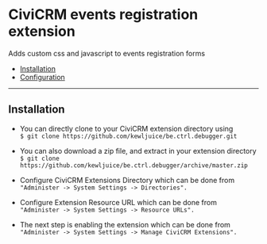 # CiviCRM events registration extension

Adds custom css and javascript to events registration forms
- [Installation](#installation)
- [Configuration](#configuration)

***

## Installation

- You can directly clone to your CiviCRM extension directory using<br>
```$ git clone https://github.com/kewljuice/be.ctrl.debugger.git```

- You can also download a zip file, and extract in your extension directory<br>
```$ git clone https://github.com/kewljuice/be.ctrl.debugger/archive/master.zip```

- Configure CiviCRM Extensions Directory which can be done from<br>
```"Administer -> System Settings -> Directories".```

- Configure Extension Resource URL which can be done from<br>
```"Administer -> System Settings -> Resource URLs".```

- The next step is enabling the extension which can be done from<br> 
```"Administer -> System Settings -> Manage CiviCRM Extensions".```
